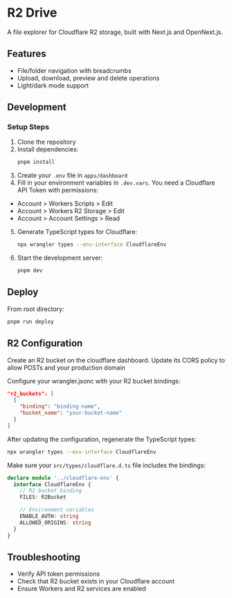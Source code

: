 # R2 Drive

A file explorer for Cloudflare R2 storage, built with Next.js and OpenNext.js.

## Features

- File/folder navigation with breadcrumbs
- Upload, download, preview and delete operations
- Light/dark mode support

## Development

### Setup Steps

1. Clone the repository
2. Install dependencies:
   ```bash
   pnpm install
   ```
3. Create your `.env` file in `apps/dashboard`
4. Fill in your environment variables in `.dev.vars`. You need a Cloudflare API Token with permissions:

- Account > Workers Scripts > Edit
- Account > Workers R2 Storage > Edit
- Account > Account Settings > Read

5. Generate TypeScript types for Cloudflare:
   ```bash
   npx wrangler types --env-interface CloudflareEnv
   ```
6. Start the development server:
   ```bash
   pnpm dev
   ```

## Deploy

From root directory:

```bash
pnpm run deploy
```

## R2 Configuration

Create an R2 bucket on the cloudflare dashboard. Update its CORS policy to allow POSTs and your production domain

Configure your wrangler.jsonc with your R2 bucket bindings:

```json
"r2_buckets": [
  {
    "binding": "binding-name",
    "bucket_name": "your-bucket-name"
  }
]
```

After updating the configuration, regenerate the TypeScript types:

```bash
npx wrangler types --env-interface CloudflareEnv
```

Make sure your `src/types/cloudflare.d.ts` file includes the bindings:

```typescript
declare module '../cloudflare-env' {
  interface CloudflareEnv {
    // R2 bucket binding
    FILES: R2Bucket

    // Environment variables
    ENABLE_AUTH: string
    ALLOWED_ORIGINS: string
  }
}
```

## Troubleshooting

- Verify API token permissions
- Check that R2 bucket exists in your Cloudflare account
- Ensure Workers and R2 services are enabled
